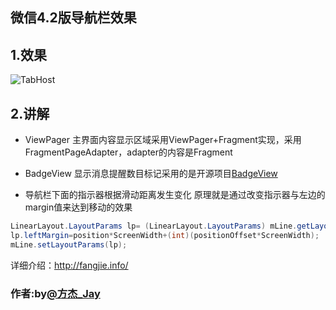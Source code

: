 ## 微信4.2版导航栏效果
## 1.效果
![TabHost](http://fangjie-wordpress.stor.sinaapp.com/github/wechattab.gif "效果")
## 2.讲解
* ViewPager
主界面内容显示区域采用ViewPager+Fragment实现，采用FragmentPageAdapter，adapter的内容是Fragment

* BadgeView
显示消息提醒数目标记采用的是开源项目[BadgeView](https://github.com/stefanjauker/BadgeView)

* 导航栏下面的指示器根据滑动距离发生变化
原理就是通过改变指示器与左边的margin值来达到移动的效果  

```java
LinearLayout.LayoutParams lp= (LinearLayout.LayoutParams) mLine.getLayoutParams();
lp.leftMargin=position*ScreenWidth+(int)(positionOffset*ScreenWidth);
mLine.setLayoutParams(lp);
```
详细介绍：http://fangjie.info/
### 作者:by[@方杰_Jay](http://weibo.com/ncuitstudent) 

